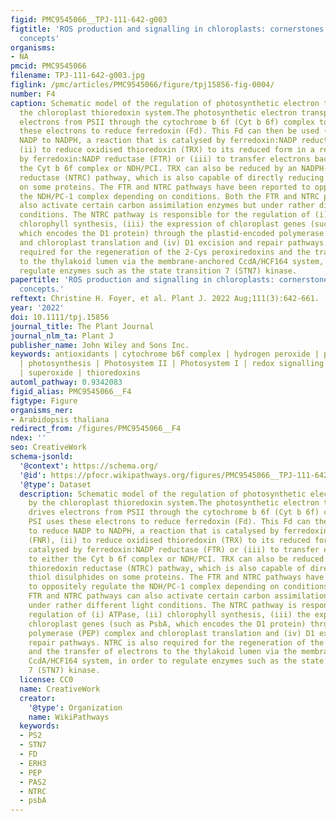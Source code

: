 ```yaml
---
figid: PMC9545066__TPJ-111-642-g003
figtitle: 'ROS production and signalling in chloroplasts: cornerstones and evolving
  concepts'
organisms:
- NA
pmcid: PMC9545066
filename: TPJ-111-642-g003.jpg
figlink: /pmc/articles/PMC9545066/figure/tpj15856-fig-0004/
number: F4
caption: Schematic model of the regulation of photosynthetic electron transport by
  the chloroplast thioredoxin system.The photosynthetic electron transport chain drives
  electrons from PSII through the cytochrome b 6f (Cyt b 6f) complex to PSI. PSI uses
  these electrons to reduce ferredoxin (Fd). This Fd can then be used (i) to reduce
  NADP to NADPH, a reaction that is catalysed by ferredoxin:NADP reductase (FNR),
  (ii) to reduce oxidised thioredoxin (TRX) to its reduced form in a reaction catalysed
  by ferredoxin:NADP reductase (FTR) or (iii) to transfer electrons back to either
  the Cyt b 6f complex or NDH/PCI. TRX can also be reduced by an NADPH‐dependent thioredoxin
  reductase (NTRC) pathway, which is also capable of directly reducing thiol disulphides
  on some proteins. The FTR and NTRC pathways have been reported to oppositely regulate
  the NDH/PC‐1 complex depending on conditions. Both the FTR and NTRC pathways can
  also activate certain carbon assimilation enzymes but under rather different light
  conditions. The NTRC pathway is responsible for the regulation of (i) ATPase, (ii)
  chlorophyll synthesis, (iii) the expression of chloroplast genes (such as PsbA,
  which encodes the D1 protein) through the plastid‐encoded polymerase (PEP) complex
  and chloroplast translation and (iv) D1 excision and repair pathways. NTRC is also
  required for the regeneration of the 2‐Cys peroxiredoxins and the transfer of electrons
  to the thylakoid lumen via the membrane‐anchored CcdA/HCF164 system, in order to
  regulate enzymes such as the state transition 7 (STN7) kinase.
papertitle: 'ROS production and signalling in chloroplasts: cornerstones and evolving
  concepts.'
reftext: Christine H. Foyer, et al. Plant J. 2022 Aug;111(3):642-661.
year: '2022'
doi: 10.1111/tpj.15856
journal_title: The Plant Journal
journal_nlm_ta: Plant J
publisher_name: John Wiley and Sons Inc.
keywords: antioxidants | cytochrome b6f complex | hydrogen peroxide | peroxiredoxins
  | photosynthesis | Photosystem II | Photosystem I | redox signalling | singlet oxygen
  | superoxide | thioredoxins
automl_pathway: 0.9342083
figid_alias: PMC9545066__F4
figtype: Figure
organisms_ner:
- Arabidopsis thaliana
redirect_from: /figures/PMC9545066__F4
ndex: ''
seo: CreativeWork
schema-jsonld:
  '@context': https://schema.org/
  '@id': https://pfocr.wikipathways.org/figures/PMC9545066__TPJ-111-642-g003.html
  '@type': Dataset
  description: Schematic model of the regulation of photosynthetic electron transport
    by the chloroplast thioredoxin system.The photosynthetic electron transport chain
    drives electrons from PSII through the cytochrome b 6f (Cyt b 6f) complex to PSI.
    PSI uses these electrons to reduce ferredoxin (Fd). This Fd can then be used (i)
    to reduce NADP to NADPH, a reaction that is catalysed by ferredoxin:NADP reductase
    (FNR), (ii) to reduce oxidised thioredoxin (TRX) to its reduced form in a reaction
    catalysed by ferredoxin:NADP reductase (FTR) or (iii) to transfer electrons back
    to either the Cyt b 6f complex or NDH/PCI. TRX can also be reduced by an NADPH‐dependent
    thioredoxin reductase (NTRC) pathway, which is also capable of directly reducing
    thiol disulphides on some proteins. The FTR and NTRC pathways have been reported
    to oppositely regulate the NDH/PC‐1 complex depending on conditions. Both the
    FTR and NTRC pathways can also activate certain carbon assimilation enzymes but
    under rather different light conditions. The NTRC pathway is responsible for the
    regulation of (i) ATPase, (ii) chlorophyll synthesis, (iii) the expression of
    chloroplast genes (such as PsbA, which encodes the D1 protein) through the plastid‐encoded
    polymerase (PEP) complex and chloroplast translation and (iv) D1 excision and
    repair pathways. NTRC is also required for the regeneration of the 2‐Cys peroxiredoxins
    and the transfer of electrons to the thylakoid lumen via the membrane‐anchored
    CcdA/HCF164 system, in order to regulate enzymes such as the state transition
    7 (STN7) kinase.
  license: CC0
  name: CreativeWork
  creator:
    '@type': Organization
    name: WikiPathways
  keywords:
  - PS2
  - STN7
  - FD
  - ERH3
  - PEP
  - PAS2
  - NTRC
  - psbA
---
```

